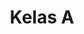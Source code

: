 ---
date:  ""
draft: false
title: "Kelas A"
quota: 38
weight: 1
enroll:
    start: "20 Juni 2025"
    close: "32 Agustus 2025"
session:
    start: "1 September 2025"
    close: "1 Januari 2026"
require:
    - prop: "account"
      name: "Registered"
      icon: ""
      desc: "Suspendisse condimentum ipsum vel mi luctus, nec ornare est porttitor."
metadata:
    index: false
    thumb: "cover.jpg"
    author: ["Gibran Zizzami"]
description: "Course ini memberikan pemahaman mengenai konsep, teknologi, dan aplikasi perpustakaan digital. Mahasiswa akan mempelajari bagaimana mengelola, menyimpan, mengakses, dan mendistribusikan informasi digital."
---